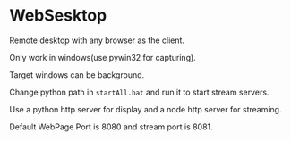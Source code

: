 # WebSesktop
Remote desktop with any browser as the client.

Only work in windows(use pywin32 for capturing).

Target windows can be background.

Change python path in `startAll.bat` and run it to start stream servers.

Use a python http server for display and a node http server for streaming.

Default WebPage Port is 8080 and stream port is 8081.
